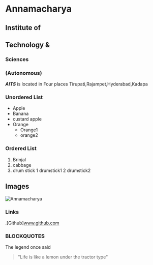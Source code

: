 # Annamacharya
## Institute of
## Technology &
### Sciences
### (Autonomous)

***AITS*** is located in Four places Tirupati,Rajampet,Hyderabad,Kadapa

### Unordered List
* Apple
* Banana
* custard apple
* Orange
   * Orange1
   * orange2

### Ordered List
1. Brinjal
2. cabbage
3. drum stick
   1  drumstick1
   2  drumstick2

## Images
![Annamacharya](https://m.sakshi.com/sites/default/files/styles/cinema_main/public/article_images/2018/04/29/annamayya.jpg?itok=8FusXL2m)

### Links
.[Github]www.github.com

### BLOCKQUOTES
The legend once said 
> "Life is like a lemon under the tractor type"
